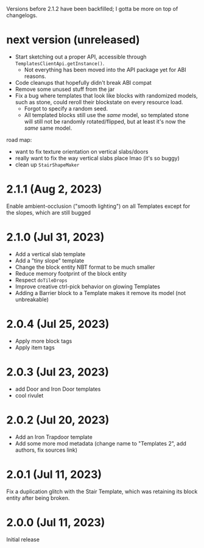 Versions before 2.1.2 have been backfilled; I gotta be more on top of changelogs.

# next version (unreleased)

* Start sketching out a proper API, accessible through `TemplatesClientApi.getInstance()`.
	* Not everything has been moved into the API package yet for ABI reasons.
* Code cleanups that hopefully didn't break ABI compat
* Remove some unused stuff from the jar
* Fix a bug where templates that look like blocks with randomized models, such as stone, could reroll their blockstate on every resource load.
  * Forgot to specify a random seed.
  * All templated blocks still use the *same* model, so templated stone will still not be randomly rotated/flipped, but at least it's now the *same* same model.

road map:

* want to fix texture orientation on vertical slabs/doors
* really want to fix the way vertical slabs place lmao (it's so buggy)
* clean up `StairShapeMaker`

# 2.1.1 (Aug 2, 2023)

Enable ambient-occlusion ("smooth lighting") on all Templates except for the slopes, which are still bugged

# 2.1.0 (Jul 31, 2023)

* Add a vertical slab template
* Add a "tiny slope" template
* Change the block entity NBT format to be much smaller
* Reduce memory footprint of the block entity
* Respect `doTileDrops`
* Improve creative ctrl-pick behavior on glowing Templates
* Adding a Barrier block to a Template makes it remove its model (not unbreakable)

# 2.0.4 (Jul 25, 2023)

* Apply more block tags
* Apply item tags

# 2.0.3 (Jul 23, 2023)

* add Door and Iron Door templates
* cool rivulet

# 2.0.2 (Jul 20, 2023)

* Add an Iron Trapdoor template
* Add some more mod metadata (change name to "Templates 2", add authors, fix sources link)

# 2.0.1 (Jul 11, 2023)

Fix a duplication glitch with the Stair Template, which was retaining its block entity after being broken.

# 2.0.0 (Jul 11, 2023)

Initial release